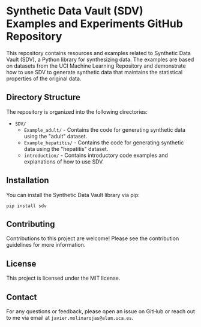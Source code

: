 <h1>Synthetic Data Vault (SDV) Examples and Experiments GitHub Repository</h1>
<p>This repository contains resources and examples related to <a node="[object Object]" class="MarkdownLink_linkifiedLink__KxC9G">Synthetic Data Vault</a> (SDV), a <a node="[object Object]" class="MarkdownLink_linkifiedLink__KxC9G">Python library</a> for synthesizing data. The examples are based on datasets from the <a node="[object Object]" class="MarkdownLink_linkifiedLink__KxC9G">UCI Machine Learning Repository</a> and demonstrate how to use SDV to generate <a node="[object Object]" class="MarkdownLink_linkifiedLink__KxC9G">synthetic data</a> that maintains the <a node="[object Object]" class="MarkdownLink_linkifiedLink__KxC9G">statistical properties</a> of the original data.</p>
<h2>Directory Structure</h2>
<p>The repository is organized into the following directories:</p>
<ul>
<li><code node="[object Object]">SDV/</code>
<ul>
<li><code node="[object Object]">Example_adult/</code> - Contains the code for generating synthetic data using the "adult" dataset.</li>
<li><code node="[object Object]">Example_hepatitis/</code> - Contains the code for generating synthetic data using the "hepatitis" dataset.</li>
<li><code node="[object Object]">introduction/</code> - Contains introductory code examples and explanations of how to use SDV.</li>
</ul>
</li>
</ul>
<h2>Installation</h2>
<p>You can install the <a node="[object Object]" class="MarkdownLink_linkifiedLink__KxC9G">Synthetic Data Vault library</a> via pip:</p>
<code class="MarkdownCodeBlock_codeTag__ipdCC" style="white-space: pre;"><span>pip install sdv
</span></code>
<h2>Contributing</h2>
<p>Contributions to this project are welcome! Please see the <a node="[object Object]" class="MarkdownLink_linkifiedLink__KxC9G">contribution guidelines</a> for more information.</p>
<h2>License</h2>
<p>This project is licensed under the MIT license.</p>
<h2>Contact</h2>
<p>For any questions or feedback, please open an issue on GitHub or reach out to me via email at <code node="[object Object]">javier.molinarojas@alum.uca.es</code>.</p>
